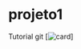 # projeto1
Tutorial git
[![card](https://github-readme-stats.vercel.app/api?username=iuricode&theme=default)]

